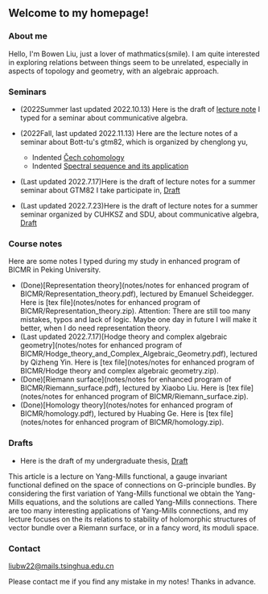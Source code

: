 ## Welcome to my homepage!

### About me
Hello, I'm Bowen Liu, just a lover of mathmatics(smile). I am quite interested in exploring relations between things seem to be unrelated, especially in aspects of topology and geometry, with an algebraic approach. 


### Seminars

* (2022Summer last updated 2022.10.13) Here is the draft of [lecture note](notes/2022Summer/note_for_atiyah's_CA.pdf) I typed for a seminar about communicative algebra.
* (2022Fall, last updated 2022.11.13) Here are the lecture notes of a seminar about Bott-tu's gtm82, which is organized by chenglong yu,
   - Indented [Čech cohomology](notes/2022Fall/Čech_cohomology.pdf)
   - Indented [Spectral sequence and its application](notes/2022Fall/ČeSpectral_sequence.pdf)


* (Last updated 2022.7.17)Here is the draft of lecture notes for a summer seminar about GTM82 I take participate in, [Draft](notes/Draft_of_82.pdf)

* (Last updated 2022.7.23)Here is the draft of lecture notes for a summer seminar organized by CUHKSZ and SDU, about communicative algebra, [Draft](notes/Draft_of_CA.pdf)

### Course notes

Here are some notes I typed during my study in enhanced program of BICMR in Peking University. 
* (Done)[Representation theory](notes/notes for enhanced program of BICMR/Representation_theory.pdf), lectured by Emanuel Scheidegger. Here is [tex file](notes/notes for enhanced program of BICMR/Representation_theory.zip). Attention: There are still too many mistakes, typos and lack of logic. Maybe one day in future I will make it better, when I do need representation theory. 
* (Last updated 2022.7.17)[Hodge theory and complex algebraic geometry](notes/notes for enhanced program of BICMR/Hodge_theory_and_Complex_Algebraic_Geometry.pdf), lectured by Qizheng Yin. Here is [tex file](notes/notes for enhanced program of BICMR/Hodge theory and complex algebraic geometry.zip).
* (Done)[Riemann surface](notes/notes for enhanced program of BICMR/Riemann_surface.pdf), lectured by Xiaobo Liu. Here is [tex file](notes/notes for enhanced program of BICMR/Riemann_surface.zip).
* (Done)[Homology theory](notes/notes for enhanced program of BICMR/homology.pdf), lectured by Huabing Ge. Here is [tex file](notes/notes for enhanced program of BICMR/homology.zip).

### Drafts

* Here is the draft of my undergraduate thesis, [Draft](notes/Draft_of_undergraduate_thesis.pdf)

This article is a lecture on Yang-Mills functional, a gauge invariant functional defined on the space of connections on G-principle bundles. By considering the first variation of Yang-Mills functional we obtain the Yang-Mills equations, and the solutions are called Yang-Mills connections. There are too many interesting applications of Yang-Mills connections, and my lecture focuses on the its relations to stability of holomorphic structures of vector bundle over a Riemann surface, or in a fancy word, its moduli space.

### Contact
liubw22@mails.tsinghua.edu.cn

Please contact me if you find any mistake in my notes! Thanks in advance.
